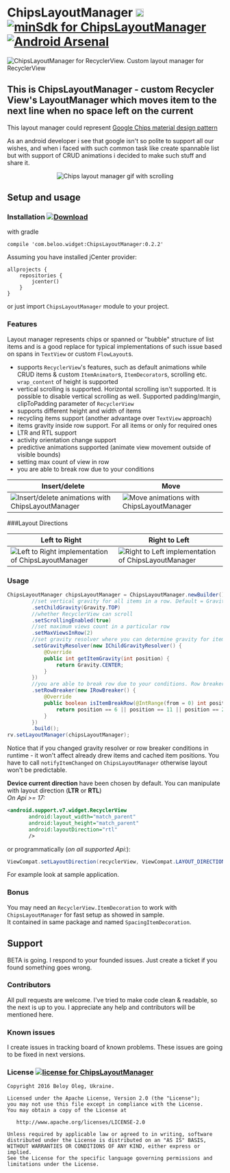 # ChipsLayoutManager <img alt="ChipsLayoutManager is an android library" src="https://www.cleveroad.com/public/comercial/label-android.svg" height="19"> [![minSdk for ChipsLayoutManager](https://img.shields.io/badge/minSdk-15-green.svg)](#) [![Android Arsenal](https://img.shields.io/badge/Android%20Arsenal-ChipsLayoutManager-brightgreen.svg?style=flat)](https://android-arsenal.com/details/1/4568#)
![ChipsLayoutManager for RecyclerView. Custom layout manager for RecyclerView](/images/header.png)

## This is ChipsLayoutManager - custom Recycler View's LayoutManager which moves item to the next line when no space left on the current 
This layout manager could represent [Google Chips material design pattern](https://material.google.com/components/chips.html#)

As an android developer i see that google isn't so polite to support all our wishes, and when i faced with such common task like create spannable list
but with support of CRUD animations i decided to make such stuff and share it.

<p align="center">
    <img src="/images/demo.gif" alt="Chips layout manager gif with scrolling">
</p>

## Setup and usage
### Installation [ ![Download](https://api.bintray.com/packages/beloo/widget/ChipsLayoutManager/images/download.svg) ](https://bintray.com/beloo/widget/ChipsLayoutManager/_latestVersion)

with gradle
```GRADLE 
compile 'com.beloo.widget:ChipsLayoutManager:0.2.2'
```

Assuming you have installed jCenter provider:
```GRADLE
allprojects {
    repositories {
        jcenter()
    }
}
```

or just import `ChipsLayoutManager` module to your project.

### Features
Layout manager represents chips or spanned or "bubble" structure of list items and is a good replace for typical implementations of such issue based on spans in `TextView` 
or custom `FlowLayout`s.

* supports `RecyclerView`'s features, such as default animations while CRUD items & custom `ItemAnimator`s, `ItemDecorator`s, scrolling etc. `wrap_content` of height is supported
* vertical scrolling is supported. Horizontal scrolling isn't supported. It is possible to disable vertical scrolling as well. Supported padding/margin, clipToPadding parameter of `RecyclerView`
* supports different height and width of items
* recycling items support (another advantage over `TextView` approach)
* items gravity inside row support. For all items or only for required ones
* LTR and RTL support
* activity orientation change support
* predictive animations supported (animate view movement outside of visible bounds)
* setting max count of view in row
* you are able to break row due to your conditions

| Insert/delete | Move |
|---|---|
|![Insert/delete animations with ChipsLayoutManager](/images/insert_delete_animations.gif) |![Move animations with ChipsLayoutManager](/images/move_animations.gif)|

###Layout Directions
<center>

| Left to Right  | Right to Left  |
|---|---|
|![Left to Right implementation of ChipsLayoutManager](/images/ltr.png) |![Right to Left implementation of ChipsLayoutManager](/images/rtl.png)|

</center>

### Usage

```JAVA 
ChipsLayoutManager chipsLayoutManager = ChipsLayoutManager.newBuilder()
        //set vertical gravity for all items in a row. Default = Gravity.CENTER_VERTICAL
        .setChildGravity(Gravity.TOP)
        //whether RecyclerView can scroll
        .setScrollingEnabled(true)
        //set maximum views count in a particular row
        .setMaxViewsInRow(2)
        //set gravity resolver where you can determine gravity for item in position. This method have priority over previous one
        .setGravityResolver(new IChildGravityResolver() {
            @Override
            public int getItemGravity(int position) {
                return Gravity.CENTER;
            }
        })
        //you are able to break row due to your conditions. Row breaker should return true for that views
        .setRowBreaker(new IRowBreaker() {
            @Override
            public boolean isItemBreakRow(@IntRange(from = 0) int position) {
                return position == 6 || position == 11 || position == 2;
            }
        })
        .build();
rv.setLayoutManager(chipsLayoutManager);
```

Notice that if you changed gravity resolver or row breaker conditions in runtime - it won't affect already drew items and cached item positions. 
You have to call `notifyItemChanged` on `ChipsLayoutManager` otherwise layout won't be predictable. 

**Device current direction** have been chosen by default.
You can manipulate with layout direction (**LTR** or **RTL**)<br/>
_On Api >= 17:_
```XML
<android.support.v7.widget.RecyclerView
       android:layout_width="match_parent"
       android:layout_height="match_parent"
       android:layoutDirection="rtl"
       />
```
or programmatically (_on all supported Api:_):
```JAVA
ViewCompat.setLayoutDirection(recyclerView, ViewCompat.LAYOUT_DIRECTION_RTL);
```

For example look at sample application.
<br />
### Bonus
You may need an `RecyclerView.ItemDecoration` to work with `ChipsLayoutManager` for fast setup as showed in sample. <br/>
It contained in same package and named `SpacingItemDecoration`.

## Support
BETA is going.
I respond to your founded issues. Just create a ticket if you found something goes wrong.

### Contributors
All pull requests are welcome. I've tried to make code clean & readable, so the next is up to you. 
I appreciate any help and contributors will be mentioned here. 

### Known issues
I create issues in tracking board of known problems.
These issues are going to be fixed in next versions.

### License [![license for ChipsLayoutManager](https://img.shields.io/crates/l/rustc-serialize.svg)](#)

    Copyright 2016 Beloy Oleg, Ukraine.
    
    Licensed under the Apache License, Version 2.0 (the "License");
    you may not use this file except in compliance with the License.
    You may obtain a copy of the License at
    
       http://www.apache.org/licenses/LICENSE-2.0
    
    Unless required by applicable law or agreed to in writing, software
    distributed under the License is distributed on an "AS IS" BASIS,
    WITHOUT WARRANTIES OR CONDITIONS OF ANY KIND, either express or implied.
    See the License for the specific language governing permissions and
    limitations under the License.